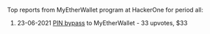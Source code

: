 Top reports from MyEtherWallet program at HackerOne for period all:

1. 23-06-2021 [PIN bypass](https://hackerone.com/reports/1242212) to MyEtherWallet - 33 upvotes, $33
